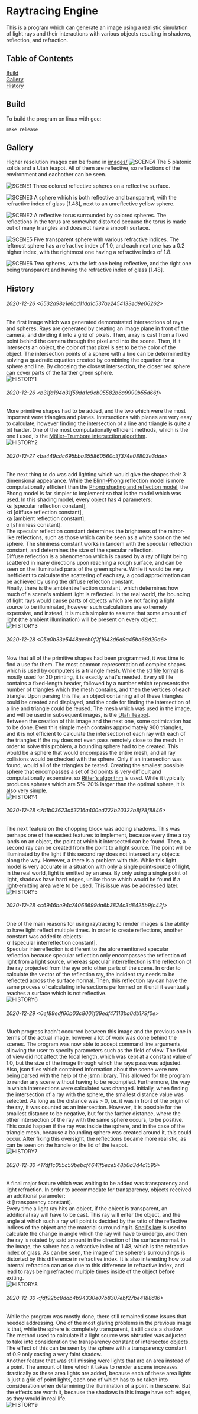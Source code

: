 # Raytracing Engine

This is a program which can generate an image using a realistic simulation of light rays and their interactions with various objects resulting in shadows, reflection, and refraction.

## Table of Contents
[Build](https://github.com/wojciech-graj/raytracing-engine/blob/master/README.md#Build)\
[Gallery](https://github.com/wojciech-graj/raytracing-engine/blob/master/README.md#Gallery)\
[History](https://github.com/wojciech-graj/raytracing-engine/blob/master/README.md#History)

## Build
To build the program on linux with gcc:
```
make release
```

## Gallery
Higher resolution images can be found in [images/](images/)
![SCENE4](/images/scene4_low.png)
The 5 platonic solids and a Utah teapot. All of them are reflective, so reflections of the environment and eachother can be seen.

![SCENE1](/images/scene1_low.png)
Three colored reflective spheres on a reflective surface.

![SCENE3](/images/scene3_low.png)
A sphere which is both reflective and transparent, with the refractive index of glass [1.48], next to an unreflective yellow sphere.

![SCENE2](/images/scene2_low.png)
A reflective torus surrounded by colored spheres. The reflections in the torus are somewhat distorted because the torus is made out of many triangles and does not have a smooth surface.

![SCENE5](/images/scene5_low.png)
Five transparent sphere with various refractive indices. The leftmost sphere has a refractive index of 1.0, and each next one has a 0.2 higher index, with the rightmost one having a refractive index of 1.8.

![SCENE6](/images/scene6_low.png)
Two spheres, with the left one being reflective, and the right one being transparent and having the refractive index of glass [1.48].

## History
###### 2020-12-26 \<6532a98e1e6bd11da1c537ae2454133ed9e06262>
The first image which was generated demonstrated intersections of rays and spheres. Rays are generated by creating an image plane in front of the camera, and dividing it into a grid of pixels. Then, a ray is cast from a fixed point behind the camera through the pixel and into the scene. Then, if it intersects an object, the color of that pixel is set to be the color of the object. The intersection points of a sphere with a line can be determined by solving a quadratic equation created by combining the equation for a sphere and line. By choosing the closest intersection, the closer red sphere can cover parts of the farther green sphere.\
![HISTORY1](/images/history/history_1.png)

###### 2020-12-26 \<b31fa194a31f59dd1c9cb05582b6a9999b55d66f>
More primitive shapes had to be added, and the two which were the most important were triangles and planes. Intersections with planes are very easy to calculate, however finding the intersection of a line and triangle is quite a bit harder. One of the most computationally efficient methods, which is the one I used, is the [Möller–Trumbore intersection algorithm](https://en.wikipedia.org/wiki/M%C3%B6ller%E2%80%93Trumbore_intersection_algorithm).\
![HISTORY2](/images/history/history_2.png)

###### 2020-12-27 \<be449cdc695bba355860560c3f374e08803e3dde>
The next thing to do was add lighting which would give the shapes their 3 dimensional appearance. While the [Blinn-Phong](https://en.wikipedia.org/wiki/Blinn%E2%80%93Phong_reflection_model) reflection model is more computationally efficient than the [Phong shading and reflection model](https://en.wikipedia.org/wiki/Phong_reflection_model), the Phong model is far simpler to implement so that is the model which was used. In this shading model, every object has 4 parameters: \
ks [specular reflection constant], \
kd [diffuse reflection constant], \
ka [ambient reflection constant],\
α [shininess constant].\
The specular reflection constant determines the brightness of the mirror-like reflections, such as those which can be seen as a white spot on the red sphere. The shininess constant works in tandem with the specular reflection constant, and determines the size of the specular reflection.\
Diffuse reflection is a phenomenon which is caused by a ray of light being scattered in many directions upon reaching a rough surface, and can be seen on the illuminated parts of the green sphere. While it would be very inefficient to calculate the scattering of each ray, a good approximation can be achieved by using the diffuse reflection constant.\
Finally, there is the ambient reflection constant, which determines how much of a scene's ambient light is reflected. In the real world, the bouncing of light rays would cause parts of objects which are not facing a light source to be illuminated, however such calculations are extremely expensive, and instead, it is much simpler to assume that some amount of light (the ambient illumination) will be present on every object.\
![HISTORY3](/images/history/history_3.png)

###### 2020-12-28 \<05a0b33e5448aecb0f2f1943d6d9a45ba68d29a6>
Now that all of the primitive shapes had been programmed, it was time to find a use for them. The most common representation of complex shapes which is used by computers is a triangle mesh. While the [stl file format](https://en.wikipedia.org/wiki/STL_%28file_format%29) is mostly used for 3D printing, it is exactly what's needed. Every stl file contains a fixed-length header, followed by a number which represents the number of triangles which the mesh contains, and then the vertices of each triangle. Upon parsing this file, an object containing all of these triangles could be created and displayed, and the code for finding the intersection of a line and triangle could be reused. The mesh which was used in the image, and will be used in subsequent images, is the [Utah Teapot](https://en.wikipedia.org/wiki/Utah_teapot).\
Between the creation of this image and the next one, some optimization had to be done. Even this simple mesh contains approximately 900 triangles, and it is not efficient to calculate the intersection of each ray with each of the triangles if the ray does not even pass remotely close to the mesh. In order to solve this problem, a bounding sphere had to be created. This would be a sphere that would encompass the entire mesh, and all ray collisions would be checked with the sphere. Only if an intersection was found, would all of the triangles be tested. Creating the smallest possible sphere that encompasses a set of 3d points is very difficult and computationally expensive, so [Ritter's algorithm](https://en.wikipedia.org/wiki/Bounding_sphere#Ritter's_bounding_sphere) is used. While it typically produces spheres which are 5%-20% larger than the optimal sphere, it is also very simple.\
![HISTORY4](/images/history/history_4.png)

###### 2020-12-28 \<7b1b03623a53216a400ed222b20322b8f78f8846>
The next feature on the chopping block was adding shadows. This was perhaps one of the easiest features to implement, because every time a ray lands on an object, the point at which it intersected can be found. Then, a second ray can be created from the point to a light source. The point will be illuminated by the light if this second ray does not intersect any objects along the way. However, a there is a problem with this. While this light model is very accurate in a situation with only a single point-source of light, in the real world, light is emitted by an area. By only using a single point of light, shadows have hard edges, unlike those which would be found if a light-emitting area were to be used. This issue was be addressed later.\
![HISTORY5](/images/history/history_5.png)

###### 2020-12-28 \<c6946be94c74066699da6b3824c3d8425b9fc42f>
One of the main reasons for using raytracing to render images is the ability to have light reflect multiple times. In order to create reflections, another constant was added to objects:\
kr [specular interreflection constant].\
Specular interreflection is different to the aforementioned specular reflection because specular reflection only encompasses the reflection of light from a light source, whereas specular interreflection is the reflection of the ray projected from the eye onto other parts of the scene. In order to calculate the vector of the reflection ray, the incident ray needs to be reflected across the surface normal. Then, this reflection ray can have the same process of calculating intersections performed on it until it eventually reaches a surface which is not reflective.\
![HISTORY6](/images/history/history_6.png)

###### 2020-12-29 \<0ef89edf60b03c8001f39edf47113ba0db179f0e>
Much progress hadn't occurred between this image and the previous one in terms of the actual image, however a lot of work was done behind the scenes. The program was now able to accept command line arguments, allowing the user to specify parameters such as the field of view. The field of view did not affect the focal length, which was kept at a constant value of 1.0, but the size of the image through which the rays pass was adjusted. Also, json files which contained information about the scene were now being parsed with the help of the [jsmn library](https://github.com/zserge/jsmn). This allowed for the program to render any scene without having to be recompiled. Furthermore, the way in which intersections were calculated was changed. Initially, when finding the intersection of a ray with the sphere, the smallest distance value was selected. As long as the distance was > 0, i.e. it was in front of the origin of the ray, it was counted as an intersection. However, it is possible for the smallest distance to be negative, but for the farther distance, where the other intersection of the ray with the same sphere occurs, to be positive. This could happen if the ray was inside the sphere, and in the case of the triangle mesh, because a bounding sphere was created around it, this could occur. After fixing this oversight, the reflections became more realistic, as can be seen on the handle or the lid of the teapot.\
![HISTORY7](/images/history/history_7.png)

###### 2020-12-30 \<17df1c055c59bebcf4641f5ece548b0a3d4c1595>
A final major feature which was waiting to be added was transparency and light refraction. In order to accommodate for transparency, objects received an additional parameter:\
kt [transparency constant].\
Every time a light ray hits an object, if the object is transparent, an additional ray will have to be cast. This ray will enter the object, and the angle at which such a ray will point is decided by the ratio of the reflective indices of the object and the material surrounding it. [Snell's law](https://en.wikipedia.org/wiki/Snell%27s_law) is used to calculate the change in angle which the ray will have to undergo, and then the ray is rotated by said amount in the direction of the surface normal. In the image, the sphere has a refractive index of 1.48, which is the refractive index of glass. As can be seen, the image of the sphere's surroundings is distorted by this difference in refractive index. It is also interesting how total internal refraction can arise due to this difference in refractive index, and lead to rays being refracted multiple times inside of the object before exiting.\
![HISTORY8](/images/history/history_8.png)

###### 2020-12-30 \<fdf92bc8dab4b94330e07b8307ebf27be4188d16>
While the program was mostly done, there still remained some issues that needed addressing. One of the most glaring problems in the previous image is that, while the sphere is completely transparent, it still casts a shadow. The method used to calculate if a light source was obtruded was adjusted to take into consideration the transparency constant of intersected objects. The effect of this can be seen by the sphere with a transparency constant of 0.9 only casting a very faint shadow.\
Another feature that was still missing were lights that are an area instead of a point. The amount of time which it takes to render a scene increases drastically as these area lights are added, because each of these area lights is just a grid of point lights, each one of which has to be taken into consideration when determining the illumination of a point in the scene. But the effects are worth it, because the shadows in this image have soft edges, as they would in real life.\
![HISTORY9](/images/history/history_9.png)
